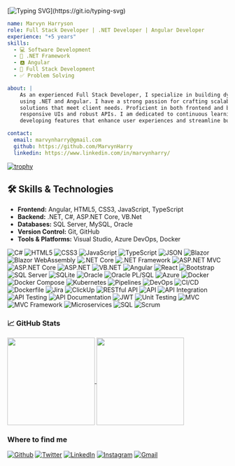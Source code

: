 [![Typing SVG](https://readme-typing-svg.demolab.com?font=Fira+Code&size=24&pause=1000&width=435&lines=Hi+there%2C+I'm+Marvyn+Harryson!+%F0%9F%91%8B;Welcome+to+my+profile!)](https://git.io/typing-svg)
```yaml
name: Marvyn Harryson
role: Full Stack Developer | .NET Developer | Angular Developer
experience: "+5 years"
skills:
  - 💻 Software Development
  - 🔷 .NET Framework
  - 🅰️ Angular
  - 🔄 Full Stack Development
  - ✅ Problem Solving

about: |
    As an experienced Full Stack Developer, I specialize in building dynamic, user-centric applications
    using .NET and Angular. I have a strong passion for crafting scalable, maintainable, and efficient
    solutions that meet client needs. Proficient in both frontend and backend development, I build 
    responsive UIs and robust APIs. I am dedicated to continuous learning and thrive on 
    developing features that enhance user experiences and streamline business processes.

contact:
  email: marvynharry@gmail.com
  github: https://github.com/MarvynHarry
  linkedin: https://www.linkedin.com/in/marvynharry/
```

[![trophy](https://github-profile-trophy.vercel.app/?username=MarvynHarry&theme=onedark)](https://github.com/ryo-ma/github-profile-trophy)

## 🛠️ Skills & Technologies
- **Frontend:** Angular, HTML5, CSS3, JavaScript, TypeScript
- **Backend:** .NET, C#, ASP.NET Core, VB.Net
- **Databases:** SQL Server, MySQL, Oracle
- **Version Control:** Git, GitHub
- **Tools & Platforms:** Visual Studio, Azure DevOps, Docker

![C#](https://img.shields.io/badge/C%23-%23239120.svg?style=flat&logo=c-sharp&logoColor=white)
![HTML5](https://img.shields.io/badge/HTML5-%23E34F26.svg?style=flat&logo=html5&logoColor=white)
![CSS3](https://img.shields.io/badge/CSS3-%231572B6.svg?style=flat&logo=css3&logoColor=white)
![JavaScript](https://img.shields.io/badge/JavaScript-%23F7DF1E.svg?style=flat&logo=javascript&logoColor=black)
![TypeScript](https://img.shields.io/badge/TypeScript-%23007ACC.svg?style=flat&logo=typescript&logoColor=white)
![JSON](https://img.shields.io/badge/JSON-000000?style=flat&logo=json&logoColor=white)
![Blazor](https://img.shields.io/badge/Blazor-512BD4?style=flat&logo=blazor&logoColor=white)
![Blazor WebAssembly](https://img.shields.io/badge/Blazor%20WebAssembly-512BD4?style=flat&logo=blazor&logoColor=white)
![.NET Core](https://img.shields.io/badge/.NET%20Core-512BD4?style=flat&logo=dotnet&logoColor=white)
![.NET Framework](https://img.shields.io/badge/.NET%20Framework-512BD4?style=flat&logo=dotnet&logoColor=white)
![ASP.NET MVC](https://img.shields.io/badge/ASP.NET%20MVC-512BD4?style=flat&logo=dotnet&logoColor=white)
![ASP.NET Core](https://img.shields.io/badge/ASP.NET%20Core-512BD4?style=flat&logo=dotnet&logoColor=white)
![ASP.NET](https://img.shields.io/badge/ASP.NET-512BD4?style=flat&logo=dotnet&logoColor=white)
![VB.NET](https://img.shields.io/badge/VB.NET-512BD4?style=flat&logo=.net&logoColor=white)
![Angular](https://img.shields.io/badge/Angular-DD0031?style=flat&logo=angular&logoColor=white)
![React](https://img.shields.io/badge/React-%2361DAFB.svg?style=flat&logo=react&logoColor=black)
![Bootstrap](https://img.shields.io/badge/Bootstrap-563D7C?style=flat&logo=bootstrap&logoColor=white)
![SQL Server](https://img.shields.io/badge/SQL%20Server-CC2927?style=flat&logo=microsoft-sql-server&logoColor=white)
![SQLite](https://img.shields.io/badge/SQLite-003B57?style=flat&logo=sqlite&logoColor=white)
![Oracle](https://img.shields.io/badge/Oracle-F80000?style=flat&logo=oracle&logoColor=white)
![Oracle PL/SQL](https://img.shields.io/badge/Oracle%20PL/SQL-F80000?style=flat&logo=oracle&logoColor=white)
![Azure](https://img.shields.io/badge/Azure-0078D4?style=flat&logo=microsoft-azure&logoColor=white)
![Docker](https://img.shields.io/badge/Docker-2496ED?style=flat&logo=docker&logoColor=white)
![Docker Compose](https://img.shields.io/badge/Docker%20Compose-2496ED?style=flat&logo=docker&logoColor=white)
![Kubernetes](https://img.shields.io/badge/Kubernetes-326CE5?style=flat&logo=kubernetes&logoColor=white)
![Pipelines](https://img.shields.io/badge/Pipelines-2563EB?style=flat&logo=azure-pipelines&logoColor=white)
![DevOps](https://img.shields.io/badge/DevOps-0a97f5?style=flat&logo=devops&logoColor=white)
![CI/CD](https://img.shields.io/badge/CI%2FCD-%230A9DBB.svg?style=flat&logo=github-actions&logoColor=white)
![Dockerfile](https://img.shields.io/badge/Dockerfile-2496ED?style=flat&logo=docker&logoColor=white)
![Jira](https://img.shields.io/badge/Jira-0052CC?style=flat&logo=jira&logoColor=white)
![ClickUp](https://img.shields.io/badge/ClickUp-7B68EE?style=flat&logo=clickup&logoColor=white)
![RESTful API](https://img.shields.io/badge/RESTful%20API-FF6C37?style=flat&logo=postman&logoColor=white)
![API](https://img.shields.io/badge/API-005571?style=flat&logo=api&logoColor=white)
![API Integration](https://img.shields.io/badge/API%20Integration-3C873A?style=flat&logo=api&logoColor=white)
![API Testing](https://img.shields.io/badge/API%20Testing-FB9829?style=flat&logo=postman&logoColor=white)
![API Documentation](https://img.shields.io/badge/API%20Documentation-0078D6?style=flat&logo=readthedocs&logoColor=white)
![JWT](https://img.shields.io/badge/JWT-000000?style=flat&logo=json-web-tokens&logoColor=white)
![Unit Testing](https://img.shields.io/badge/Unit%20Testing-FF9E0F?style=flat&logo=testing-library&logoColor=white)
![MVC](https://img.shields.io/badge/MVC-512BD4?style=flat&logo=dotnet&logoColor=white)
![MVC Framework](https://img.shields.io/badge/MVC%20Framework-512BD4?style=flat&logo=dotnet&logoColor=white)
![Microservices](https://img.shields.io/badge/Microservices-0e83cd?style=flat&logo=microservices&logoColor=white)
![SQL](https://img.shields.io/badge/SQL-%2307405e.svg?style=flat&logo=amazon-dynamodb&logoColor=white)
![Scrum](https://img.shields.io/badge/Scrum-6DB33F?style=flat&logo=scrum&logoColor=white)



### 📈 GitHub Stats
<a href="https://github.com/anuraghazra/github-readme-stats">
  <img height=200 align="center" src="https://github-readme-stats.vercel.app/api?username=MarvynHarry&theme=transparent&show_icons=true" />
</a>
<a href="https://github.com/anuraghazra/convoychat">
  <img height=200 align="center" src="https://github-readme-stats.vercel.app/api/top-langs?username=MarvynHarry&layout=compact&langs_count=6&card_width=300&theme=transparent&show_icons=true" />
</a>

<h3>Where to find me</h3>
<p>
  <a href="https://github.com/MarvynHarry" target="_blank"><img alt="Github" src="https://img.shields.io/badge/GitHub-%2312100E.svg?&style=for-the-badge&logo=Github&logoColor=white" /></a>
  <a href="https://twitter.com/_Harrys01" target="_blank"><img alt="Twitter" src="https://img.shields.io/badge/twitter-%231DA1F2.svg?&style=for-the-badge&logo=twitter&logoColor=white" /></a>
  <a href="https://www.linkedin.com/in/MarvynHarry" target="_blank"><img alt="LinkedIn" src="https://img.shields.io/badge/linkedin-%230077B5.svg?&style=for-the-badge&logo=linkedin&logoColor=white" /></a>
  <a href="https://instagram.com/_Harrys01" target="_blank"><img alt="Instagram" src="https://img.shields.io/badge/Instagram-%23E4405F.svg?&style=for-the-badge&logo=instagram&logoColor=white" /></a>
  <a href="mailto:marvynharry@gmail.com" target="_blank"><img alt="Gmail" src="https://img.shields.io/badge/Gmail-D14836?style=for-the-badge&logo=gmail&logoColor=white" /></a>
</p>
<!---
MarvynHarry/MarvynHarry is a ✨ special ✨ repository because its `README.md` (this file) appears on your GitHub profile.
You can click the Preview link to take a look at your changes.
--->
